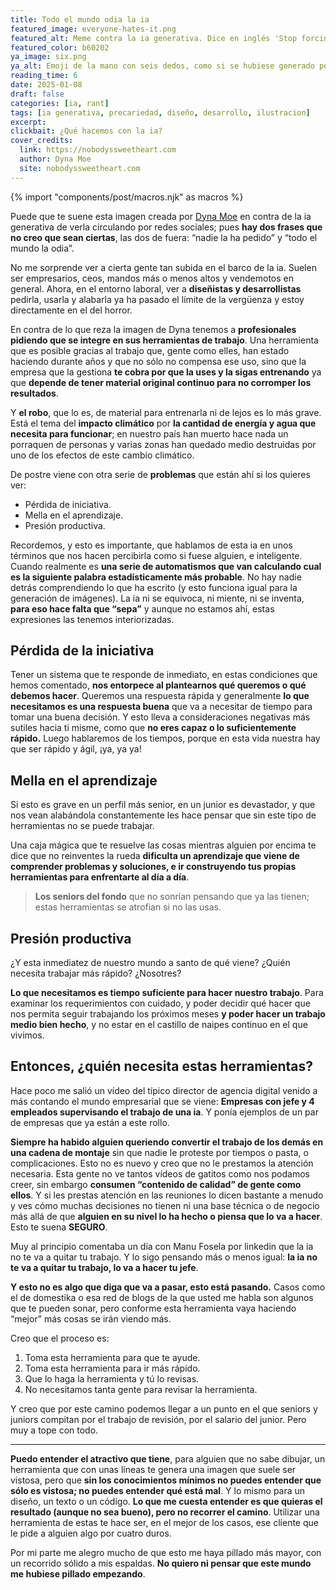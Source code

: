 ```yaml
---
title: Todo el mundo odia la ia
featured_image: everyone-hates-it.png
featured_alt: Meme contra la ia generativa. Dice en inglés 'Stop forcing ai into fucking everything. Nobody asked for it, everyone hates it'
featured_color: b60202
ya_image: six.png
ya_alt: Emoji de la mano con seis dedos, como si se hubiese generado por una ia.
reading_time: 6
date: 2025-01-08
draft: false
categories: [ia, rant]
tags: [ia generativa, precariedad, diseño, desarrollo, ilustracion]
excerpt:
clickbait: ¿Qué hacemos con la ia?
cover_credits:
  link: https://nobodyssweetheart.com
  author: Dyna Moe
  site: nobodyssweetheart.com
---
```

{% import "components/post/macros.njk" as macros %}

Puede que te suene esta imagen creada por [Dyna Moe](https://www.nobodyssweetheart.com/lettering) en contra de la ia generativa de verla circulando por redes sociales; pues **hay dos frases que no creo que sean ciertas**, las dos de fuera: “nadie la ha pedido” y “todo el mundo la odia”.

No me sorprende ver a cierta gente tan subida en el barco de la ia. Suelen ser empresarios, ceos, mandos más o menos altos y vendemotos en general. Ahora, en el entorno laboral, ver a **diseñistas y desarrollistas** pedirla, usarla y alabarla ya ha pasado el límite de la vergüenza y estoy directamente en el del  horror.

En contra de lo que reza la imagen de Dyna tenemos a **profesionales pidiendo que se integre en sus herramientas de trabajo**. Una herramienta que es posible gracias al trabajo que, gente como elles, han estado haciendo durante años y que no sólo no compensa ese uso, sino que la empresa que la gestiona **te cobra por que la uses y la sigas entrenando** ya que **depende de tener material original continuo para no corromper los resultados**.

Y **el robo**, que lo es, de material para entrenarla ni de lejos es lo más grave. Está el tema del **impacto climático** por **la cantidad de energía y agua que necesita para funcionar**; en nuestro país han muerto hace nada un porraquen de personas y varias zonas han quedado medio destruidas por uno de los efectos de este cambio climático.

De postre viene con otra serie de **problemas** que están ahí si los quieres ver:

- Pérdida de iniciativa.
- Mella en el aprendizaje.
- Presión productiva.

Recordemos, y esto es importante, que hablamos de esta ia en unos términos que nos hacen percibirla como si fuese alguien, e inteligente. Cuando realmente es **una serie de automatismos que van calculando cual es la siguiente palabra estadísticamente más probable**. No hay nadie detrás comprendiendo lo que ha escrito (y esto funciona igual para la generación de imágenes). La ia ni se equivoca, ni miente, ni se inventa, **para eso hace falta que “sepa”** y aunque no estamos ahí, estas expresiones las tenemos interiorizadas.

## Pérdida de la iniciativa

Tener un sistema que te responde de inmediato, en estas condiciones que hemos comentado, **nos entorpece al plantearnos qué queremos o qué debemos hacer**. Queremos una respuesta rápida y generalmente **lo que necesitamos es una respuesta buena** que va a necesitar de tiempo para tomar una buena decisión. Y esto lleva a consideraciones negativas más sutiles hacia ti misme, como que **no eres capaz o lo suficientemente rápido.** Luego hablaremos de los tiempos, porque en esta vida nuestra hay que ser rápido y ágil, ¡ya, ya ya!

## Mella en el aprendizaje

Si esto es grave en un perfil más senior, en un junior es devastador, y que nos vean alabándola constantemente les hace pensar que sin este tipo de herramientas no se puede trabajar.

Una caja mágica que te resuelve las cosas mientras alguien por encima te dice que no reinventes la rueda **dificulta un aprendizaje que viene de comprender problemas y soluciones, e ir construyendo tus propias herramientas para enfrentarte al día a día**.

> **Los seniors del fondo** que no sonrían pensando que ya las tienen; estas herramientas se atrofian si no las usas.

## Presión productiva

¿Y esta inmediatez de nuestro mundo a santo de qué viene? ¿Quién necesita trabajar más rápido? ¿Nosotres?

**Lo que necesitamos es tiempo suficiente para hacer nuestro trabajo**. Para examinar los requerimientos con cuidado, y poder decidir qué hacer que nos permita seguir trabajando los próximos meses **y poder hacer un trabajo medio bien hecho**, y no estar en el castillo de naipes continuo en el que vivimos.

## Entonces, ¿quién necesita estas herramientas?

Hace poco me salió un vídeo del típico director de agencia digital venido a más contando el mundo empresarial que se viene: **Empresas con jefe y 4 empleados supervisando el trabajo de una ia**. Y ponía ejemplos de un par de empresas que ya están a este rollo.

**Siempre ha habido alguien queriendo convertir el trabajo de los demás en una cadena de montaje** sin que nadie le proteste por tiempos o pasta, o complicaciones. Esto no es nuevo y creo que no le prestamos la atención necesaria. Esta gente no ve tantos vídeos de gatitos como nos podamos creer, sin embargo **consumen “contenido de calidad” de gente como ellos**. Y si les prestas atención en las reuniones lo dicen bastante a menudo y ves cómo muchas decisiones no tienen ni una base técnica o de negocio más allá de que **alguien en su nivel lo ha hecho o piensa que lo va a hacer**. Esto te suena **SEGURO**.

Muy al principio comentaba un día con Manu Fosela por linkedin que la ia no te va a quitar tu trabajo. Y lo sigo pensando más o menos igual: **la ia no te va a quitar tu trabajo, lo va a hacer tu jefe**.

**Y esto no es algo que diga que va a pasar, esto está pasando.** Casos como el de domestika o esa red de blogs de la que usted me habla son algunos que te pueden sonar, pero conforme esta herramienta vaya haciendo “mejor” más cosas se irán viendo más.

Creo que el proceso es:

1. Toma esta herramienta para que te ayude.
2. Toma esta herramienta para ir más rápido.
3. Que lo haga la herramienta y tú lo revisas.
4. No necesitamos tanta gente para revisar la herramienta.

Y creo que por este camino podemos llegar a un punto en el que seniors y juniors compitan por el trabajo de revisión, por el salario del junior. Pero muy a tope con todo.

***

**Puedo entender el atractivo que tiene**, para alguien que no sabe dibujar, un herramienta que con unas líneas te genera una imagen que suele ser vistosa, pero que **sin los conocimientos mínimos no puedes entender que sólo es vistosa; no puedes entender qué está mal**. Y lo mismo para un diseño, un texto o un código.
**Lo que me cuesta entender es que quieras el resultado (aunque no sea bueno), pero no recorrer el camino**. Utilizar una herramienta de estas te hace ser, en el mejor de los casos, ese cliente que le pide a alguien algo por cuatro duros.

Por mi parte me alegro mucho de que esto me haya pillado más mayor, con un recorrido sólido a mis espaldas. **No quiero ni pensar que este mundo me hubiese pillado empezando**.
